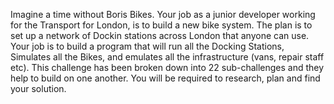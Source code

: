 
Imagine a time without Boris Bikes. Your job as a junior developer working for the Transport for London, is to build a new bike system. The plan is to set up a network of Dockin stations across London that anyone can use. Your job is to build a program that will run all the Docking Stations, Simulates all the Bikes, and emulates all the infrastructure (vans, repair staff etc). This challenge has been broken down into 22 sub-challenges and they help to build on one another. You will be required to research, plan and find your solution.

